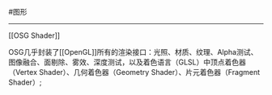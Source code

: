 #图形 
***
[[OSG Shader]]




OSG几乎封装了[[OpenGL]]所有的渲染接口：光照、材质、纹理、Alpha测试、图像融合、面剔除、雾效、深度测试，以及着色语言（GLSL）中顶点着色器（Vertex Shader）、几何着色器（Geometry Shader）、片元着色器（Fragment Shader）;